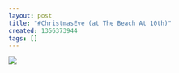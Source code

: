 ```yaml
---
layout: post
title: "#ChristmasEve (at The Beach At 10th)"
created: 1356373944
tags: []
---
```

![](http://24.media.tumblr.com/3ca95e3243745a01645aa8f82449be82/tumblr_mfjsu1IpfK1rsr8w3o1_500.jpg)



